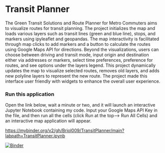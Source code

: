 # Transit Planner

The Green Transit Solutions and Route Planner for Metro Commuters aims to visualize routes for transit planning. The project initializes the map and loads various layers such as transit lines (green and blue line), stops, and markers using ipyleaflet and geopandas. The map interactivity is facilitated through map clicks to add markers and a button to calculate the routes using Google Maps API for directions. Beyond the visualizations, users can choose between driving and transit mode, input origin and destination either via addresses or markers, select time preferences, preference for routes, and see options under the layers legend. This project dynamically updates the map to visualize selected routes, removes old layers, and adds new polyline layers to represent the new route. The project made this interface user friendly with widgets to enhance the overall user experience. 

### Run this application
Open the link below, wait a minute or two, and it will launch an interactive Jupyter Notebook containing my code. Input your Google Maps API Key in the file, and then run all the cells (click Run at the top--> Run All Cells) and an interactive map application will appear.

https://mybinder.org/v2/gh/Briol009/TransitPlanner/main?labpath=TransitPlanner.ipynb

[![Binder](https://mybinder.org/badge_logo.svg)](https://mybinder.org/v2/gh/Briol009/TransitPlanner/main?labpath=TransitPlanner.ipynb)
